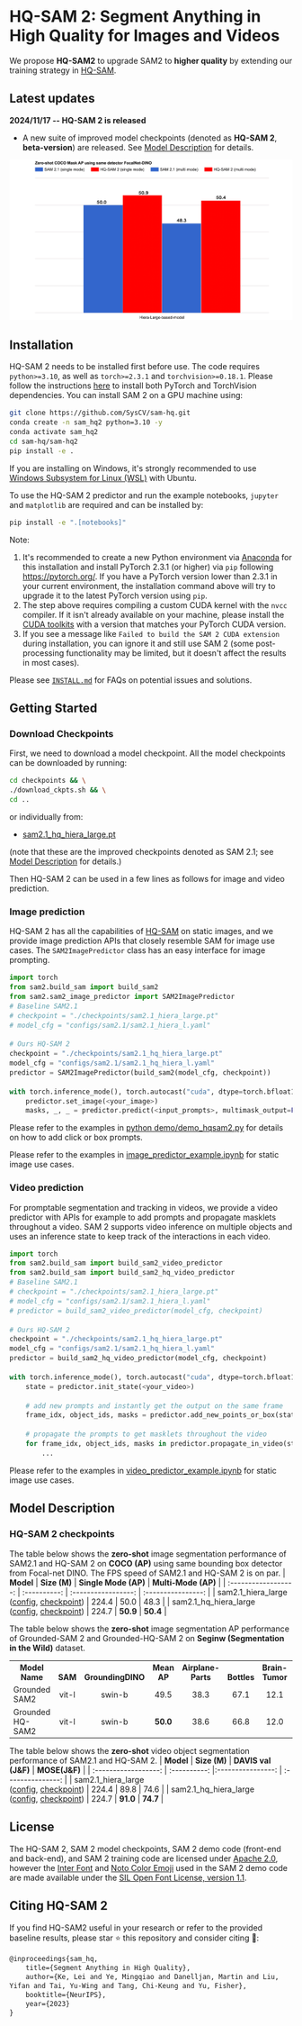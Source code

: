 # HQ-SAM 2: Segment Anything in High Quality for Images and Videos    


We propose **HQ-SAM2** to upgrade SAM2 to **higher quality** by extending our training strategy in [HQ-SAM](https://arxiv.org/abs/2306.01567). 

## Latest updates

**2024/11/17 -- HQ-SAM 2 is released**

- A new suite of improved model checkpoints (denoted as **HQ-SAM 2**, **beta-version**) are released. See [Model Description](#model-description) for details.

![HQ-SAM2 results comparison](assets/hq-sam2-results.png?raw=true)

## Installation

HQ-SAM 2 needs to be installed first before use. The code requires `python>=3.10`, as well as `torch>=2.3.1` and `torchvision>=0.18.1`. Please follow the instructions [here](https://pytorch.org/get-started/locally/) to install both PyTorch and TorchVision dependencies. You can install SAM 2 on a GPU machine using:

```bash
git clone https://github.com/SysCV/sam-hq.git
conda create -n sam_hq2 python=3.10 -y
conda activate sam_hq2
cd sam-hq/sam-hq2
pip install -e .
```
If you are installing on Windows, it's strongly recommended to use [Windows Subsystem for Linux (WSL)](https://learn.microsoft.com/en-us/windows/wsl/install) with Ubuntu.

To use the HQ-SAM 2 predictor and run the example notebooks, `jupyter` and `matplotlib` are required and can be installed by:

```bash
pip install -e ".[notebooks]"
```

Note:
1. It's recommended to create a new Python environment via [Anaconda](https://www.anaconda.com/) for this installation and install PyTorch 2.3.1 (or higher) via `pip` following https://pytorch.org/. If you have a PyTorch version lower than 2.3.1 in your current environment, the installation command above will try to upgrade it to the latest PyTorch version using `pip`.
2. The step above requires compiling a custom CUDA kernel with the `nvcc` compiler. If it isn't already available on your machine, please install the [CUDA toolkits](https://developer.nvidia.com/cuda-toolkit-archive) with a version that matches your PyTorch CUDA version.
3. If you see a message like `Failed to build the SAM 2 CUDA extension` during installation, you can ignore it and still use SAM 2 (some post-processing functionality may be limited, but it doesn't affect the results in most cases).

Please see [`INSTALL.md`](./INSTALL.md) for FAQs on potential issues and solutions.

## Getting Started

### Download Checkpoints

First, we need to download a model checkpoint. All the model checkpoints can be downloaded by running:

```bash
cd checkpoints && \
./download_ckpts.sh && \
cd ..
```

or individually from:

<!-- - [sam2.1_hiera_large.pt](https://dl.fbaipublicfiles.com/segment_anything_2/092824/sam2.1_hiera_large.pt) -->
- [sam2.1_hq_hiera_large.pt](https://huggingface.co/lkeab/hq-sam/resolve/main/sam2.1_hq_hiera_large.pt?download=true)

(note that these are the improved checkpoints denoted as SAM 2.1; see [Model Description](#model-description) for details.)

Then HQ-SAM 2 can be used in a few lines as follows for image and video prediction.

### Image prediction

HQ-SAM 2 has all the capabilities of [HQ-SAM](https://github.com/SysCV/sam-hq) on static images, and we provide image prediction APIs that closely resemble SAM for image use cases. The `SAM2ImagePredictor` class has an easy interface for image prompting.

```python
import torch
from sam2.build_sam import build_sam2
from sam2.sam2_image_predictor import SAM2ImagePredictor
# Baseline SAM2.1
# checkpoint = "./checkpoints/sam2.1_hiera_large.pt"
# model_cfg = "configs/sam2.1/sam2.1_hiera_l.yaml"

# Ours HQ-SAM 2
checkpoint = "./checkpoints/sam2.1_hq_hiera_large.pt"
model_cfg = "configs/sam2.1/sam2.1_hq_hiera_l.yaml"
predictor = SAM2ImagePredictor(build_sam2(model_cfg, checkpoint))

with torch.inference_mode(), torch.autocast("cuda", dtype=torch.bfloat16):
    predictor.set_image(<your_image>)
    masks, _, _ = predictor.predict(<input_prompts>, multimask_output=False)
```

Please refer to the examples in [python demo/demo_hqsam2.py](./demo/demo_hqsam2.py) for details on how to add click or box prompts.

Please refer to the examples in [image_predictor_example.ipynb](./notebooks/image_predictor_example.ipynb) for static image use cases.

### Video prediction

For promptable segmentation and tracking in videos, we provide a video predictor with APIs for example to add prompts and propagate masklets throughout a video. SAM 2 supports video inference on multiple objects and uses an inference state to keep track of the interactions in each video.

```python
import torch
from sam2.build_sam import build_sam2_video_predictor
from sam2.build_sam import build_sam2_hq_video_predictor
# Baseline SAM2.1
# checkpoint = "./checkpoints/sam2.1_hiera_large.pt"
# model_cfg = "configs/sam2.1/sam2.1_hiera_l.yaml"
# predictor = build_sam2_video_predictor(model_cfg, checkpoint)

# Ours HQ-SAM 2
checkpoint = "./checkpoints/sam2.1_hq_hiera_large.pt"
model_cfg = "configs/sam2.1/sam2.1_hq_hiera_l.yaml"
predictor = build_sam2_hq_video_predictor(model_cfg, checkpoint)

with torch.inference_mode(), torch.autocast("cuda", dtype=torch.bfloat16):
    state = predictor.init_state(<your_video>)

    # add new prompts and instantly get the output on the same frame
    frame_idx, object_ids, masks = predictor.add_new_points_or_box(state, <your_prompts>):

    # propagate the prompts to get masklets throughout the video
    for frame_idx, object_ids, masks in predictor.propagate_in_video(state):
        ...
```


Please refer to the examples in [video_predictor_example.ipynb](./notebooks/video_predictor_example.ipynb) for static image use cases.


## Model Description

### HQ-SAM 2 checkpoints

The table below shows the **zero-shot** image segmentation performance of SAM2.1 and HQ-SAM 2 on **COCO (AP)** using same bounding box detector from Focal-net DINO. The FPS speed of SAM2.1 and HQ-SAM 2 is on par.
|      **Model**       | **Size (M)** | **Single Mode (AP)** | **Multi-Mode (AP)** |
| :------------------: | :----------: | :-----------------: | :----------------: |
|   sam2.1_hiera_large <br /> ([config](sam2/configs/sam2.1/sam2.1_hiera_l.yaml), [checkpoint](https://dl.fbaipublicfiles.com/segment_anything_2/092824/sam2.1_hiera_large.pt))   |    224.4     |        50.0         |        48.3       |
|   sam2.1_hq_hiera_large <br /> ([config](sam2/configs/sam2.1/sam2.1_hq_hiera_l.yaml), [checkpoint](https://huggingface.co/lkeab/hq-sam/resolve/main/sam2.1_hq_hiera_large.pt?download=true))   |    224.7     |        **50.9**         |        **50.4**       |

The table below shows the **zero-shot** image segmentation AP performance of Grounded-SAM 2 and Grounded-HQ-SAM 2 on **Seginw (Segmentation in the Wild)** dataset.


<table><tbody>
<!-- START TABLE -->
<!-- TABLE HEADER -->
<th valign="bottom">Model Name</th>
<th valign="bottom">SAM</th>
<th valign="bottom">GroundingDINO</th>
<th valign="bottom">Mean AP</th>
<th valign="bottom">Airplane-Parts</th>
<th valign="bottom">Bottles</th>
<th valign="bottom">Brain-Tumor</th>
<th valign="bottom">Chicken</th>
<th valign="bottom">Cows</th>
<th valign="bottom">Electric-Shaver</th>
<th valign="bottom">Elephants</th>
<th valign="bottom">Fruits</th>
<th valign="bottom">Garbage</th>
<th valign="bottom">Ginger-Garlic</th>
<th valign="bottom">Hand-Metal</th>
<th valign="bottom">Hand</th>
<th valign="bottom">House-Parts</th>
<th valign="bottom">HouseHold-Items</th>
<th valign="bottom">Nutterfly-Squireel</th>
<th valign="bottom">Phones</th>
<th valign="bottom">Poles</th>
<th valign="bottom">Puppies</th>
<th valign="bottom">Rail</th>
<th valign="bottom">Salmon-Fillet</th>
<th valign="bottom">Strawberry</th>
<th valign="bottom">Tablets</th>
<th valign="bottom">Toolkits</th>
<th valign="bottom">Trash</th>
<th valign="bottom">Watermelon</th>
<!-- TABLE BODY -->
 <tr><td align="left">Grounded SAM2</td>
<td align="center">vit-l</td>
<td align="center">swin-b</td>
<td align="center">49.5</td>
<td align="center">38.3</td>
<td align="center">67.1</td>
<td align="center">12.1</td>
<td align="center">80.7</td>
<td align="center">52.8</td>
<td align="center">72.0</td>
<td align="center">78.2</td>
<td align="center">83.3</td>
<td align="center">26.0</td>
<td align="center">45.7</td>
<td align="center">73.7</td>
<td align="center">77.6</td>
<td align="center">8.6</td>
<td align="center">60.1</td>
<td align="center">84.1</td>
<td align="center">34.6</td>
<td align="center">28.8</td>
<td align="center">48.9</td>
<td align="center">14.3</td>
<td align="center">24.2</td>
<td align="center">83.7</td>
<td align="center">29.1</td>
<td align="center">20.1</td>
<td align="center">28.4</td>
<td align="center">66.0</td>
</tr>

 <tr><td align="left">Grounded HQ-SAM2</td>
<td align="center">vit-l</td>
<td align="center">swin-b</td>
<td align="center"><b>50.0</b></td>
<td align="center">38.6</td>
<td align="center">66.8</td>
<td align="center">12.0</td>
<td align="center">81.0</td>
<td align="center">52.8</td>
<td align="center">71.9</td>
<td align="center">77.2</td>
<td align="center">83.3</td>
<td align="center">26.1</td>
<td align="center">45.5</td>
<td align="center">74.8</td>
<td align="center">79.0</td>
<td align="center">8.6</td>
<td align="center">60.1</td>
<td align="center">84.7</td>
<td align="center">34.3</td>
<td align="center">25.5</td>
<td align="center">48.9</td>
<td align="center">14.1</td>
<td align="center">34.1</td>
<td align="center">85.7</td>
<td align="center">29.2</td>
<td align="center">21.5</td>
<td align="center">28.9</td>
<td align="center">66.6</td>

</tr>
</tbody></table>


The table below shows the **zero-shot** video object segmentation performance of SAM2.1 and HQ-SAM 2.
|      **Model**       | **Size (M)** | **DAVIS val (J&F)** | **MOSE(J&F)** |
| :------------------: | :----------: |:----------------: | :---------------: |
|   sam2.1_hiera_large <br /> ([config](sam2/configs/sam2.1/sam2.1_hiera_l.yaml), [checkpoint](https://dl.fbaipublicfiles.com/segment_anything_2/092824/sam2.1_hiera_large.pt))   |    224.4     |        89.8        |       74.6        |
|   sam2.1_hq_hiera_large <br /> ([config](sam2/configs/sam2.1/sam2.1_hq_hiera_l.yaml), [checkpoint](https://huggingface.co/lkeab/hq-sam/resolve/main/sam2.1_hq_hiera_large.pt?download=true))   |    224.7     |        **91.0**        |       **74.7**        |



## License

The HQ-SAM 2, SAM 2 model checkpoints, SAM 2 demo code (front-end and back-end), and SAM 2 training code are licensed under [Apache 2.0](./LICENSE), however the [Inter Font](https://github.com/rsms/inter?tab=OFL-1.1-1-ov-file) and [Noto Color Emoji](https://github.com/googlefonts/noto-emoji) used in the SAM 2 demo code are made available under the [SIL Open Font License, version 1.1](https://openfontlicense.org/open-font-license-official-text/).

## Citing HQ-SAM 2
If you find HQ-SAM2 useful in your research or refer to the provided baseline results, please star :star: this repository and consider citing :pencil::
```
@inproceedings{sam_hq,
    title={Segment Anything in High Quality},
    author={Ke, Lei and Ye, Mingqiao and Danelljan, Martin and Liu, Yifan and Tai, Yu-Wing and Tang, Chi-Keung and Yu, Fisher},
    booktitle={NeurIPS},
    year={2023}
}  
```
